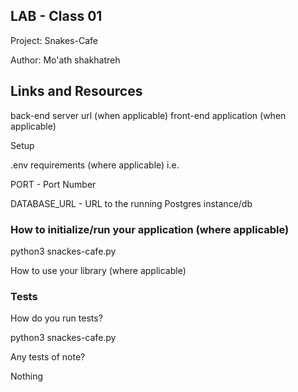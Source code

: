 ## LAB - Class 01

Project: Snakes-Cafe

Author: Mo'ath shakhatreh

## Links and Resources
back-end server url (when applicable)
front-end application (when applicable)

Setup

.env requirements (where applicable) i.e.

PORT - Port Number

DATABASE_URL - URL to the running Postgres instance/db

### How to initialize/run your application (where applicable)

python3 snackes-cafe.py

How to use your library (where applicable)

### Tests
How do you run tests?

python3 snackes-cafe.py

Any tests of note?

Nothing